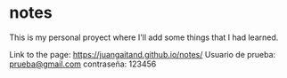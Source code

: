 # notes
This is my personal proyect where I'll add some things that I had learned. 

Link to the page: https://juangaitand.github.io/notes/
Usuario de prueba: prueba@gmail.com
contraseña: 123456
